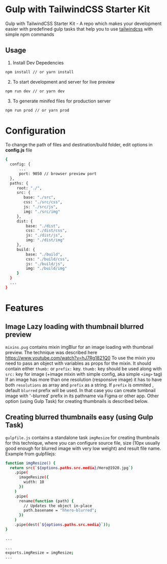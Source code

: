 # Gulp with TailwindCSS Starter Kit

Gulp with TailwindCSS Starter Kit - A repo which makes your development easier with predefined gulp tasks that help you to use [tailwindcss](https://github.com/tailwindcss/tailwindcss) with simple npm commands

## Usage

1. Install Dev Depedencies

```sh
npm install // or yarn install
```

2. To start development and server for live preview

```sh
npm run dev // or yarn dev
```

3. To generate minifed files for production server

```sh
npm run prod // or yarn prod
```

# Configuration

To change the path of files and destination/build folder, edit options in **config.js** file

```sh
{
  config: {
      ...
      port: 9050 // browser preview port
  },
  paths: {
     root: "./",
     src: {
        base: "./src",
        css: "./src/css",
        js: "./src/js",
        img: "./src/img"
     },
     dist: {
         base: "./dist",
         css: "./dist/css",
         js: "./dist/js",
         img: "./dist/img"
     },
     build: {
         base: "./build",
         css: "./build/css",
         js: "./build/js",
         img: "./build/img"
     }
  }
  ...
}
```

# Features

## Image Lazy loading with thumbnail blurred preview

`mixins.pug` contains mixin imgBlur for an image loading with thumbnail preview. The technique was described here https://www.youtube.com/watch?v=hJ7Rg1821Q0
To use the mixin you need to pass an object with variables as props for the mixin. It should contain either `thumb:` or `prefix:` key. `thumb:` key should be used along with `src:` key for image (+image mixin with simple config, aka simple `<img>` tag)
If an image has more than one resolution (responsive image) it has to have both `resolutions` as array and `prefix` as a string. If `prefix` is ommited , default `blurred` prefix will be used.
In that case you can create tumbnail image with '-blurred' prefix in its pathname via Figma or other app.
Other option (using Gulp Task) for creating thumbnails is described below.

## Creating blurred thumbnails easy (using Gulp Task)

`gulpfile.js` contains a standalone task `imgResize` for creating thumbnails for this technique, where you can configure source file, size (10px usually good enough for blurred image with very low weight) and result file name.
Example from gulpfilejs:

```sh
function imgResize() {
  return src(`${options.paths.src.media}/Hero@1920.jpg`)
    .pipe(
      imageResize({
        width: 10
      })
    )
    .pipe(
      rename(function (path) {
        // Updates the object in-place
        path.basename = "hhero-blurred";
      })
    )
    .pipe(dest(`${options.paths.src.media}`));
}

...

...
exports.imgResize = imgResize;
...
```
